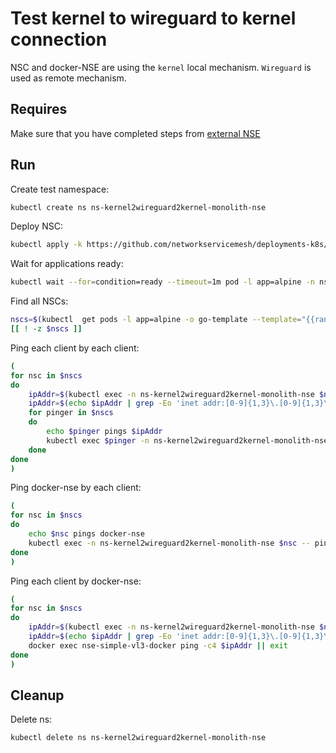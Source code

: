 # Test kernel to wireguard to kernel connection

NSC and docker-NSE are using the `kernel` local mechanism.
`Wireguard` is used as remote mechanism.

## Requires

Make sure that you have completed steps from [external NSE](../../)

## Run

Create test namespace:
```bash
kubectl create ns ns-kernel2wireguard2kernel-monolith-nse
```

Deploy NSC:
```bash
kubectl apply -k https://github.com/networkservicemesh/deployments-k8s/examples/k8s_monolith/external_nse/usecases/Kernel2Wireguard2Kernel?ref=6c4819733b04c7f6fefdc71bb401bf89ad357fbf
```

Wait for applications ready:
```bash
kubectl wait --for=condition=ready --timeout=1m pod -l app=alpine -n ns-kernel2wireguard2kernel-monolith-nse
```

Find all NSCs:
```bash
nscs=$(kubectl  get pods -l app=alpine -o go-template --template="{{range .items}}{{.metadata.name}} {{end}}" -n ns-kernel2wireguard2kernel-monolith-nse)
[[ ! -z $nscs ]]
```

Ping each client by each client:
```bash
(
for nsc in $nscs
do
    ipAddr=$(kubectl exec -n ns-kernel2wireguard2kernel-monolith-nse $nsc -- ifconfig nsm-1) || exit
    ipAddr=$(echo $ipAddr | grep -Eo 'inet addr:[0-9]{1,3}\.[0-9]{1,3}\.[0-9]{1,3}\.[0-9]{1,3}'| cut -c 11-)
    for pinger in $nscs
    do
        echo $pinger pings $ipAddr
        kubectl exec $pinger -n ns-kernel2wireguard2kernel-monolith-nse -- ping -c4 $ipAddr || exit
    done
done
)
```

Ping docker-nse by each client:
```bash
(
for nsc in $nscs
do
    echo $nsc pings docker-nse
    kubectl exec -n ns-kernel2wireguard2kernel-monolith-nse $nsc -- ping 169.254.0.1 -c4  || exit
done
)
```

Ping each client by docker-nse:
```bash
(
for nsc in $nscs
do
    ipAddr=$(kubectl exec -n ns-kernel2wireguard2kernel-monolith-nse $nsc -- ifconfig nsm-1) || exit
    ipAddr=$(echo $ipAddr | grep -Eo 'inet addr:[0-9]{1,3}\.[0-9]{1,3}\.[0-9]{1,3}\.[0-9]{1,3}'| cut -c 11-)
    docker exec nse-simple-vl3-docker ping -c4 $ipAddr || exit
done
)
```

## Cleanup

Delete ns:

```bash
kubectl delete ns ns-kernel2wireguard2kernel-monolith-nse
```
